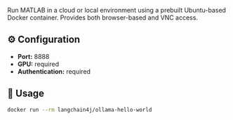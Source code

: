 Run MATLAB in a cloud or local environment using a prebuilt Ubuntu-based Docker container. Provides both browser-based and VNC access.
## ⚙️ Configuration

- **Port:** 8888
- **GPU:** required
- **Authentication:** required

## 🚀 Usage

```bash
docker run --rm langchain4j/ollama-hello-world
